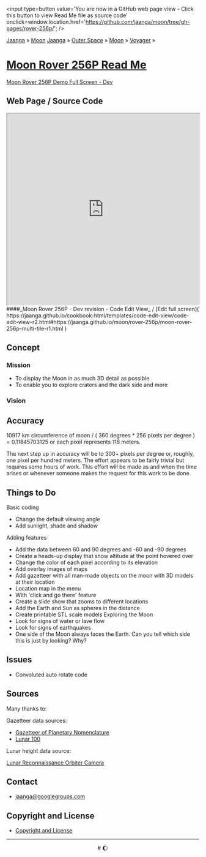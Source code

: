 <span style=display:none; >[You are now in a GitHub source code view - click this button to view Read Me file as a web page]( https://jaanga.github.io/moon/rover-256p/ "View file as a web page." ) </span>
<input type=button value='You are now in a GitHub web page view - Click this button to view Read Me file as source code' onclick=window.location.href='https://github.com/jaanga/moon/tree/gh-pages/rover-256p/'; />

[Jaanga]( https://jaanga.github.io/ ) &raquo; [Moon]( https://jaanga.github.io/moon/ )  [Jaanga]( https://jaanga.github.io/ ) » [Outer Space]( https://jaanga.github.io/outer-space/ ) »
[Moon]( https://jaanga.github.io/moon/ ) » [Voyager]( https://jaanga.github.io/moon/voyager/ ) »

[Moon Rover 256P Read Me]( index.html )
===

[Moon Rover 256P Demo Full Screen - Dev]( https://jaanga.github.io/moon/rover-256p/dev/ )

## Web Page / Source Code

<iframe class=ifr src=https://jaanga.github.io/cookbook-html/templates/code-edit-view/code-edit-view-r2.html#https://jaanga.github.io/moon/rover-256p/moon-rover-256p-multi-tile-r1.html width=100% height=500px ></iframe>
####_Moon Rover 256P - Dev revision - Code Edit View_ /  [Edit full screen]( https://jaanga.github.io/cookbook-html/templates/code-edit-view/code-edit-view-r2.html#https://jaanga.github.io/moon/rover-256p/moon-rover-256p-multi-tile-r1.html )


## Concept

### Mission

* To display the Moon in as much 3D detail as possible
* To enable you to explore craters and the dark side and more

### Vision

## Accuracy
10917 km circumference of moon / ( 360 degrees * 256 pixels per degree ) = 0.11845703125 or each pixel represents 118 meters.

The next step up in accuracy will be to 300+ pixels per degree or, roughly, one pixel per hundred meters.
The effort appears to be fairly trivial but requires some hours of work.
This effort will be made as and when the time arises or whenever someone makes the request for this work to be done.

## Things to Do

Basic coding
* Change the default viewing angle
* Add sunlight, shade and shadow

Adding features
* Add the data between 60 and 90 degrees and -60 and -90 degrees
* Create a heads-up display that show altitude at the point hovered over
* Change the color of each pixel according to its elevation
* Add overlay images of maps
* Add gazetteer with all man-made objects on the moon with 3D models at their location
* Location map in the menu
* With 'click and go there' feature
* Create a slide show that zooms to different locations
* Add the Earth and Sun as spheres in the distance
* Create printable STL scale models
Exploring the Moon
* Look for signs of water or lave flow
* Look for signs of earthquakes
* One side of the Moon always faces the Earth. Can you tell which side this is just by looking? Why?

## Issues


* Convoluted auto rotate code


## Sources

Many thanks to:

Gazetteer data sources:

* [Gazetteer of Planetary Nomenclature]( https://planetarynames.wr.usgs.gov/Page/MOON/target )
* [Lunar 100]( https://the-moon.wikispaces.com/Lunar+100 )

Lunar height data source:

[Lunar Reconnaissance Orbiter Camera]( https://wms.lroc.asu.edu/lroc/view_rdr/WAC_GLD100 )


## Contact

* jaanga@googlegroups.com

## Copyright and License

* [Copyright and License]( https://jaanga.github.io/#https://jaanga.github.io/jaanga-copyright-and-mit-license.md )

***

<center title="Waxing Gibbous Moon" >
# <a href=javascript:window.scrollTo(0,0); style=text-decoration:none; >&#127764;</a>
</center>